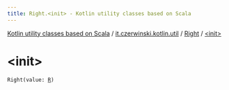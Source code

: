 ```yaml
---
title: Right.<init> - Kotlin utility classes based on Scala
---
```


[Kotlin utility classes based on Scala](../../index.html) / [it.czerwinski.kotlin.util](../index.html) / [Right](index.html) / [&lt;init&gt;](./-init-.html)

# &lt;init&gt;

`Right(value: `[`R`](index.html#R)`)`